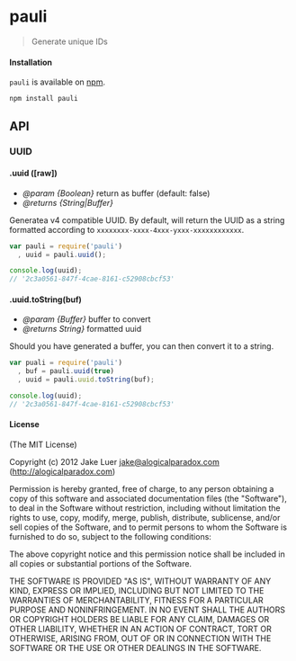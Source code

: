 # pauli

> Generate unique IDs

#### Installation

`pauli` is available on [npm](http://npmjs.org).

    npm install pauli

## API

### UUID

#### .uuid ([raw])

- *@param* _{Boolean}_ return as buffer (default: false)
- *@returns* _{String|Buffer}_

Generatea v4 compatible UUID. By default, will return the UUID as a string formatted 
according to `xxxxxxxx-xxxx-4xxx-yxxx-xxxxxxxxxxxx`. 

```js
var pauli = require('pauli')
  , uuid = pauli.uuid();

console.log(uuid);
// '2c3a0561-847f-4cae-8161-c52908cbcf53'
```

#### .uuid.toString(buf)

- *@param* _{Buffer}_ buffer to convert
- *@returns* _String}_ formatted uuid

Should you have generated a buffer, you can then convert it to a string. 

```js
var puali = require('pauli')
  , buf = pauli.uuid(true)
  , uuid = pauli.uuid.toString(buf);

console.log(uuid);
// '2c3a0561-847f-4cae-8161-c52908cbcf53'
```

#### License

(The MIT License)

Copyright (c) 2012 Jake Luer <jake@alogicalparadox.com> (http://alogicalparadox.com)

Permission is hereby granted, free of charge, to any person obtaining a copy
of this software and associated documentation files (the "Software"), to deal
in the Software without restriction, including without limitation the rights
to use, copy, modify, merge, publish, distribute, sublicense, and/or sell
copies of the Software, and to permit persons to whom the Software is
furnished to do so, subject to the following conditions:

The above copyright notice and this permission notice shall be included in
all copies or substantial portions of the Software.

THE SOFTWARE IS PROVIDED "AS IS", WITHOUT WARRANTY OF ANY KIND, EXPRESS OR
IMPLIED, INCLUDING BUT NOT LIMITED TO THE WARRANTIES OF MERCHANTABILITY,
FITNESS FOR A PARTICULAR PURPOSE AND NONINFRINGEMENT. IN NO EVENT SHALL THE
AUTHORS OR COPYRIGHT HOLDERS BE LIABLE FOR ANY CLAIM, DAMAGES OR OTHER
LIABILITY, WHETHER IN AN ACTION OF CONTRACT, TORT OR OTHERWISE, ARISING FROM,
OUT OF OR IN CONNECTION WITH THE SOFTWARE OR THE USE OR OTHER DEALINGS IN
THE SOFTWARE.

